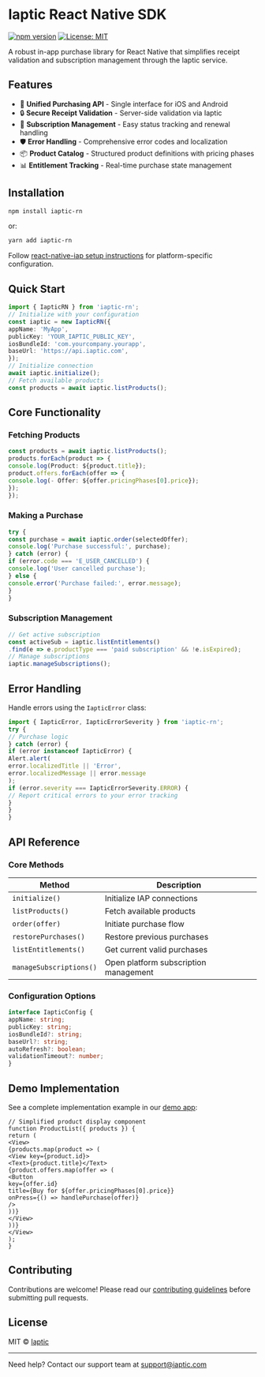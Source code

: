 # Iaptic React Native SDK

[![npm version](https://img.shields.io/npm/v/iaptic-rn)](https://www.npmjs.com/package/iaptic-rn)
[![License: MIT](https://img.shields.io/badge/License-MIT-yellow.svg)](https://opensource.org/licenses/MIT)

A robust in-app purchase library for React Native that simplifies receipt validation and subscription management through the Iaptic service.

## Features

- 🛒 **Unified Purchasing API** - Single interface for iOS and Android
- 🔒 **Secure Receipt Validation** - Server-side validation via Iaptic
- 🔄 **Subscription Management** - Easy status tracking and renewal handling
- 🛡 **Error Handling** - Comprehensive error codes and localization
- 📦 **Product Catalog** - Structured product definitions with pricing phases
- 📊 **Entitlement Tracking** - Real-time purchase state management

## Installation

```bash
npm install iaptic-rn
```

or:

```bash
yarn add iaptic-rn
```


Follow [react-native-iap setup instructions](https://github.com/dooboolab-community/react-native-iap) for platform-specific configuration.

## Quick Start

```typescript
import { IapticRN } from 'iaptic-rn';
// Initialize with your configuration
const iaptic = new IapticRN({
appName: 'MyApp',
publicKey: 'YOUR_IAPTIC_PUBLIC_KEY',
iosBundleId: 'com.yourcompany.yourapp',
baseUrl: 'https://api.iaptic.com',
});
// Initialize connection
await iaptic.initialize();
// Fetch available products
const products = await iaptic.listProducts();
```


## Core Functionality

### Fetching Products

```typescript
const products = await iaptic.listProducts();
products.forEach(product => {
console.log(Product: ${product.title});
product.offers.forEach(offer => {
console.log(- Offer: ${offer.pricingPhases[0].price});
});
});
```

### Making a Purchase

```typescript
try {
const purchase = await iaptic.order(selectedOffer);
console.log('Purchase successful:', purchase);
} catch (error) {
if (error.code === 'E_USER_CANCELLED') {
console.log('User cancelled purchase');
} else {
console.error('Purchase failed:', error.message);
}
}
```

### Subscription Management

```typescript
// Get active subscription
const activeSub = iaptic.listEntitlements()
.find(e => e.productType === 'paid subscription' && !e.isExpired);
// Manage subscriptions
iaptic.manageSubscriptions();
```

## Error Handling

Handle errors using the `IapticError` class:

```typescript
import { IapticError, IapticErrorSeverity } from 'iaptic-rn';
try {
// Purchase logic
} catch (error) {
if (error instanceof IapticError) {
Alert.alert(
error.localizedTitle || 'Error',
error.localizedMessage || error.message
);
if (error.severity === IapticErrorSeverity.ERROR) {
// Report critical errors to your error tracking
}
}
}
```

## API Reference

### Core Methods
| Method               | Description                              |
|----------------------|------------------------------------------|
| `initialize()`       | Initialize IAP connections               |
| `listProducts()`     | Fetch available products                 |
| `order(offer)`       | Initiate purchase flow                   |
| `restorePurchases()` | Restore previous purchases               |
| `listEntitlements()` | Get current valid purchases              |
| `manageSubscriptions()` | Open platform subscription management |

### Configuration Options

```typescript
interface IapticConfig {
appName: string;
publicKey: string;
iosBundleId?: string;
baseUrl?: string;
autoRefresh?: boolean;
validationTimeout?: number;
}
```


## Demo Implementation

See a complete implementation example in our [demo app](https://github.com/iaptic/react-native-demo-app):

```tsx
// Simplified product display component
function ProductList({ products }) {
return (
<View>
{products.map(product => (
<View key={product.id}>
<Text>{product.title}</Text>
{product.offers.map(offer => (
<Button
key={offer.id}
title={Buy for ${offer.pricingPhases[0].price}}
onPress={() => handlePurchase(offer)}
/>
))}
</View>
))}
</View>
);
}
```


## Contributing

Contributions are welcome! Please read our [contributing guidelines](CONTRIBUTING.md) before submitting pull requests.

## License

MIT © [Iaptic](https://www.iaptic.com)

---

Need help? Contact our support team at support@iaptic.com

